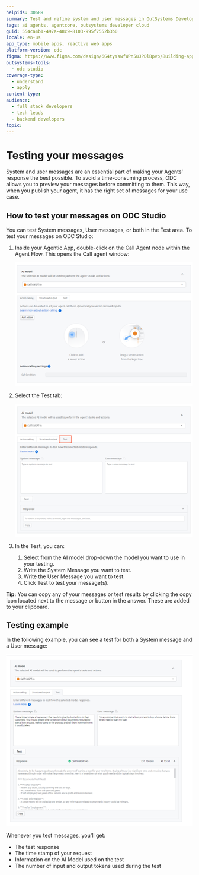 ```yaml
---
helpids: 30689
summary: Test and refine system and user messages in OutSystems Developer Cloud (ODC) easily using ODC Studio's Test area to ensure effective agent communication.
tags: ai agents, agentcore, outsystems developer cloud
guid: 554ca4b1-497a-48c9-8103-995f7552b3b0
locale: en-us
app_type: mobile apps, reactive web apps
platform-version: odc
figma: https://www.figma.com/design/6G4tyYswfWPn5uJPDlBpvp/Building-apps?m=auto&node-id=8094-10&t=Y0y0hUAqxmoUyzXm-1
outsystems-tools:
  - odc studio
coverage-type:
  - understand
  - apply
content-type:
audience:
  - full stack developers
  - tech leads
  - backend developers
topic:
---
```

# Testing your messages

System and user messages are an essential part of making your Agents' response the best possible. To avoid a time-consuming process, ODC allows you to preview your messages before committing to them. This way, when you publish your agent, it has the right set of messages for your use case.

## How to test your messages on ODC Studio

You can test System messages, User messages, or both in the Test area. To test your messages on ODC Studio:

1. Inside your Agentic App, double-click on the Call Agent node within the Agent Flow. This opens the Call agent window:

    ![Screenshot of the Call Agent window in ODC Studio showing the AI model selection.](images/ai-model-odcs.png "Call Agent Window in ODC Studio")

1. Select the Test tab:

    ![Screenshot of the Test tab in ODC Studio where users can enter system and user messages to test.](images/test-prompt-odcs.png "Test Tab in ODC Studio")

1. In the Test, you can:

    1. Select from the AI model drop-down the model you want to use in your testing.
    1. Write the System Message you want to test.
    1. Write the User Message you want to test.
    1. Click Test to test your message(s).

**Tip:** You can copy any of your messages or test results by clicking the copy icon located next to the message or button in the answer. These are added to your clipboard.

## Testing example

In the following example, you can see a test for both a System message and a User message:

![Screenshot of a testing example in ODC Studio showing system and user messages with the AI model response.](images/test-example-odcs.png "Testing Example in ODC Studio")

Whenever you test messages, you'll get:

* The test response
* The time stamp of your request
* Information on the AI Model used on the test
* The number of input and output tokens used during the test
